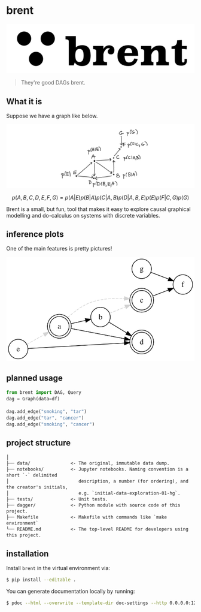# brent 

![](images/logo.png)
> They're good DAGs brent. 

## What it is

Suppose we have a graph like below. 

![](images/dag1.png)

```math
p(A, B, C, D, E, F, G) = p(A|E) p(B|A) p(C|A,B) p(D|A,B,E) p(E) p(F|C,G) p(G)
```

Brent is a small, but fun, tool that makes it easy to explore causal graphical modelling and do-calculus
on systems with discrete variables. 

## inference plots 

One of the main features is pretty pictures! 

![](images/dag2.svg)

## planned usage 

```python
from brent import DAG, Query
dag = Graph(data=df)

dag.add_edge("smoking", "tar")
dag.add_edge("tar", "cancer")
dag.add_edge("smoking", "cancer")
```

## project structure 

```
│
├── data/               <- The original, immutable data dump. 
├── notebooks/          <- Jupyter notebooks. Naming convention is a short `-` delimited 
│                          description, a number (for ordering), and the creator's initials,
│                          e.g. `initial-data-exploration-01-hg`.
├── tests/              <- Unit tests.
├── dagger/             <- Python module with source code of this project.
├── Makefile            <- Makefile with commands like `make environment`
└── README.md           <- The top-level README for developers using this project.
```

## installation 

Install `brent` in the virtual environment via:

```bash
$ pip install --editable .
```

You can generate documentation locally by running: 

```bash
$ pdoc --html --overwrite --template-dir doc-settings --http 0.0.0.0:12345 brent
```